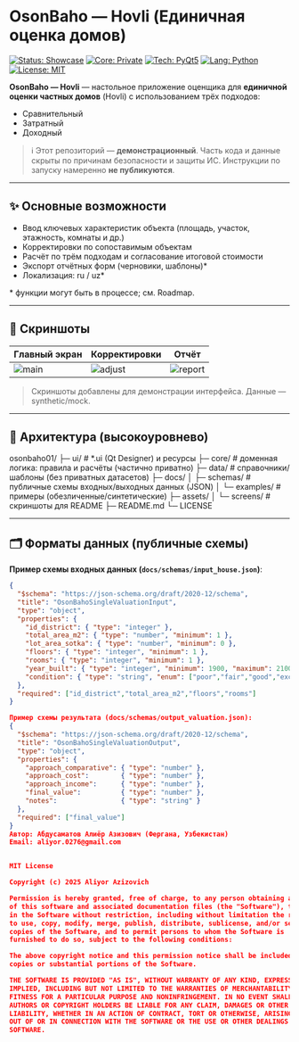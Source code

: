 # OsonBaho — Hovli (Единичная оценка домов)

[![Status: Showcase](https://img.shields.io/badge/Status-Showcase-8A2BE2)](#)
[![Core: Private](https://img.shields.io/badge/Core-Private-red)](#)
[![Tech: PyQt5](https://img.shields.io/badge/GUI-PyQt5-green)](#)
[![Lang: Python](https://img.shields.io/badge/Python-3.10%2B-blue)](#)
[![License: MIT](https://img.shields.io/badge/License-MIT-yellow)](LICENSE)

**OsonBaho — Hovli** — настольное приложение оценщика для **единичной оценки частных домов** (Hovli) с использованием трёх подходов:
- Сравнительный  
- Затратный  
- Доходный

> ℹ️ Этот репозиторий — **демонстрационный**. Часть кода и данные скрыты по причинам безопасности и защиты ИС. Инструкции по запуску намеренно **не публикуются**.

---

## ✨ Основные возможности
- Ввод ключевых характеристик объекта (площадь, участок, этажность, комнаты и др.)
- Корректировки по сопоставимым объектам
- Расчёт по трём подходам и согласование итоговой стоимости
- Экспорт отчётных форм (черновики, шаблоны)*
- Локализация: ru / uz*

\* функции могут быть в процессе; см. Roadmap.

---

## 📸 Скриншоты
| Главный экран | Корректировки | Отчёт |
|---|---|---|
| ![main](assets/screens/main.png) | ![adjust](assets/screens/adjust.png) | ![report](assets/screens/report.png) |

> Скриншоты добавлены для демонстрации интерфейса. Данные — synthetic/mock.

---

## 🧱 Архитектура (высокоуровнево)
osonbaho01/
├─ ui/ # *.ui (Qt Designer) и ресурсы
├─ core/ # доменная логика: правила и расчёты (частично приватно)
├─ data/ # справочники/шаблоны (без приватных датасетов)
├─ docs/
│ ├─ schemas/ # публичные схемы входных/выходных данных (JSON)
│ └─ examples/ # примеры (обезличенные/синтетические)
├─ assets/
│ └─ screens/ # скриншоты для README
├─ README.md
└─ LICENSE

---

## 🗂 Форматы данных (публичные схемы)

**Пример схемы входных данных (`docs/schemas/input_house.json`)**:
```json
{
  "$schema": "https://json-schema.org/draft/2020-12/schema",
  "title": "OsonBahoSingleValuationInput",
  "type": "object",
  "properties": {
    "id_district": { "type": "integer" },
    "total_area_m2": { "type": "number", "minimum": 1 },
    "lot_area_sotka": { "type": "number", "minimum": 0 },
    "floors": { "type": "integer", "minimum": 1 },
    "rooms": { "type": "integer", "minimum": 1 },
    "year_built": { "type": "integer", "minimum": 1900, "maximum": 2100 },
    "condition": { "type": "string", "enum": ["poor","fair","good","excellent"] }
  },
  "required": ["id_district","total_area_m2","floors","rooms"]
}

Пример схемы результата (docs/schemas/output_valuation.json):
{
  "$schema": "https://json-schema.org/draft/2020-12/schema",
  "title": "OsonBahoSingleValuationOutput",
  "type": "object",
  "properties": {
    "approach_comparative": { "type": "number" },
    "approach_cost":        { "type": "number" },
    "approach_income":      { "type": "number" },
    "final_value":          { "type": "number" },
    "notes":                { "type": "string" }
  },
  "required": ["final_value"]
}
Автор: Абдусаматов Алиёр Азизович (Фергана, Узбекистан)
Email: aliyor.0276@gmail.com


MIT License

Copyright (c) 2025 Aliyor Azizovich

Permission is hereby granted, free of charge, to any person obtaining a copy
of this software and associated documentation files (the "Software"), to deal
in the Software without restriction, including without limitation the rights
to use, copy, modify, merge, publish, distribute, sublicense, and/or sell
copies of the Software, and to permit persons to whom the Software is
furnished to do so, subject to the following conditions:

The above copyright notice and this permission notice shall be included in all
copies or substantial portions of the Software.

THE SOFTWARE IS PROVIDED "AS IS", WITHOUT WARRANTY OF ANY KIND, EXPRESS OR
IMPLIED, INCLUDING BUT NOT LIMITED TO THE WARRANTIES OF MERCHANTABILITY,
FITNESS FOR A PARTICULAR PURPOSE AND NONINFRINGEMENT. IN NO EVENT SHALL THE
AUTHORS OR COPYRIGHT HOLDERS BE LIABLE FOR ANY CLAIM, DAMAGES OR OTHER
LIABILITY, WHETHER IN AN ACTION OF CONTRACT, TORT OR OTHERWISE, ARISING FROM,
OUT OF OR IN CONNECTION WITH THE SOFTWARE OR THE USE OR OTHER DEALINGS IN THE
SOFTWARE.
